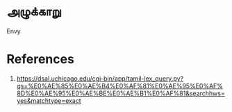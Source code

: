 # அழுக்காறு
Envy

# References
1. https://dsal.uchicago.edu/cgi-bin/app/tamil-lex_query.py?qs=%E0%AE%85%E0%AE%B4%E0%AF%81%E0%AE%95%E0%AF%8D%E0%AE%95%E0%AE%BE%E0%AE%B1%E0%AF%81&searchhws=yes&matchtype=exact
